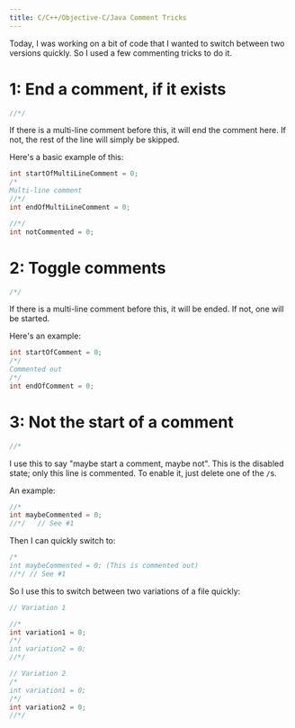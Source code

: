 ```yaml
---
title: C/C++/Objective-C/Java Comment Tricks
---
```


Today, I was working on a bit of code that I wanted to switch between two versions quickly. So I used a few commenting tricks to do it.

# 1: End a comment, if it exists

```c
//*/
```

If there is a multi-line comment before this, it will end the comment here. If not, the rest of the line will simply be skipped.

Here's a basic example of this:

```c
int startOfMultiLineComment = 0;
/*
Multi-line comment
//*/
int endOfMultiLineComment = 0;

//*/
int notCommented = 0;
```

# 2: Toggle comments

```c
/*/
```

If there is a multi-line comment before this, it will be ended. If not, one will be started.

Here's an example:

```c
int startOfComment = 0;
/*/
Commented out
/*/
int endOfComment = 0;
```

# 3: Not the start of a comment

```c
//*
```

I use this to say "maybe start a comment, maybe not". This is the disabled state; only this line is commented. To enable it, just delete one of the `/`s.

An example:

```c
//*
int maybeCommented = 0;
//*/   // See #1
```

Then I can quickly switch to:

```c
/*
int maybeCommented = 0; (This is commented out)
//*/ // See #1
```

So I use this to switch between two variations of a file quickly:

```c
// Variation 1

//*
int variation1 = 0;
/*/
int variation2 = 0;
//*/

// Variation 2
/*
int variation1 = 0;
/*/
int variation2 = 0;
//*/
```
